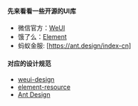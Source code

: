 #### 先来看看一些开源的UI库
+ 微信官方：[WeUI](https://github.com/weui/weui)
+ 饿了么：[Element](http://element.eleme.io/#/zh-CN)
+ 蚂蚁金服: [https://ant.design/index-cn]


#### 对应的设计规范
+ [weui-design](https://github.com/weui/weui-design)
+ [element-resource](http://element.eleme.io/#/zh-CN/resource)
+ [Ant Design](https://ant.design/docs/spec/introduce-cn)

